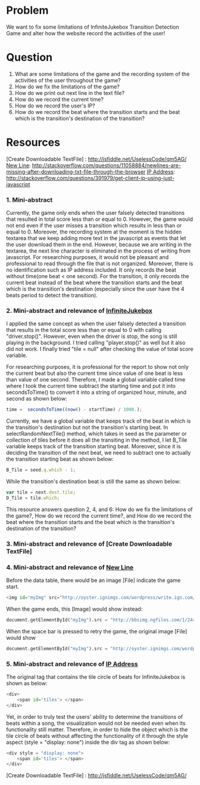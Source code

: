 # Problem
We want to fix some limitations of InfiniteJukebox Transition Detection Game and alter how the website record the activities of the user!

# Question
1. What are some limitations of the game and the recording system of the activities of the user throughout the game?
2. How do we fix the limitations of the game?
3. How do we print out next line in the text file?
4. How do we record the current time?
5. How do we record the user's IP?
6. How do we record the beat where the transition starts and the beat which is the transition's destination of the transition?

# Resources
[InfiniteJukebox]: http://labs.echonest.com/Uploader/index.html
[Create Downloadable TextFile] : http://jsfiddle.net/UselessCode/qm5AG/
[New Line]: http://stackoverflow.com/questions/11058884/newlines-are-missing-after-downloading-txt-file-through-the-browser
[IP Address]: http://stackoverflow.com/questions/391979/get-client-ip-using-just-javascript


### 1. Mini-abstract
Currently, the game only ends when the user falsely detected transitions that resulted in total score less than or equal to 0. However, the game would not end even if the user misses a transition which results in less than or equal to 0. 
Moreover, the recording system at the moment is the hidden textarea that we keep adding more text in the javascript as events that let the user download them in the end. However, because we are writing in the textarea, the next line character is eliminated in the process of writing from javascript. For researching purposes, it would not be pleasant and professional to read through the file that is not organized. Moreover, there is no identification such as IP address included. It only records the beat without time(one beat < one second). For the transition, it only records the current beat instead of the beat where the transition starts and the beat which is the transition's destination (especially since the user have the 4 beats period to detect the transition).

### 2. Mini-abstract and relevance of [InfiniteJukebox]
I applied the same concept as when the user falsely detected a transition that results in the total score less than or equal to 0 with calling "driver.stop()". However, even when the driver is stop, the song is still playing in the background. I tried calling "player.stop()" as well but it also did not work. I finally tried "tile = null" after checking the value of total score variable.

For researching purposes, it is professional for the report to show not only the current beat but also the current time since value of one beat is less than value of one second. Therefore, I made a global variable called time where I took the current time subtract the starting time and put it into secondsToTime() to convert it into a string of organized hour, minute, and second as shown below:
```javascript
time =  secondsToTime((now() - startTime) / 1000.);
```
Currently, we have a global variable that keeps track of the beat in which is the transition's destination but not the transition's starting beat. In selectRandomNextTile() method, which takes in seed as the parameter or collection of tiles before it does all the transiting in the method, I let B_Tile variable keeps track of the transition starting beat. Moreover, since it is deciding the transition of the next beat, we need to subtract one to actually the transition starting beat as shown below:
```javascript
B_Tile = seed.q.which - 1;
```
While the transition's destination beat is still the same as shown below:
```javascript
var tile = next.dest.tile;
D_Tile = tile.which;
```

This resource answers question 2, 4, and 6: How do we fix the limitations of the game?, How do we record the current time?, and How do we record the beat where the transition starts and the beat which is the transition's destination of the transition?
### 3. Mini-abstract and relevance of [Create Downloadable TextFile]


### 4. Mini-abstract and relevance of [New Line]

Before the data table, there would be an image [File] indicate the game start.
```python
<img id="myImg" src="http://oyster.ignimgs.com/wordpress/write.ign.com/19477/2013/07/Press-Start-600x375.jpg" width="300" height="300">
```
When the game ends, this [Image] would show instead:		
```python
document.getElementById("myImg").src = "http://bbsimg.ngfiles.com/1/24409000/ngbbs50e4c67b0376b.jpg";
```
When the space bar is pressed to retry the game, the original image [File] would show 
```python
document.getElementById("myImg").src = "http://oyster.ignimgs.com/wordpress/write.ign.com/19477/2013/07/Press-Start-600x375.jpg";
```

### 5. Mini-abstract and relevance of [IP Address]
The original tag that contains the tile circle of beats for InfiniteJukebox is shown as below: 
```python
<div> 
	<span id='tiles'> </span> 
</div>
```
Yet, in order to truly test the users' ability to determine the transitions of beats within a song, the visualization would not be needed even when its functionality still matter. Therefore, in order to hide the object which is the tile circle of beats without affecting the functionality of it through the style aspect (style = "display: none") inside the div tag as shown below: 
```python
<div style = "display: none"> 
	<span id='tiles'> </span> 
</div>
```

[IP Address]: http://stackoverflow.com/questions/391979/get-client-ip-using-just-javascript
[New Line]: http://stackoverflow.com/questions/11058884/newlines-are-missing-after-downloading-txt-file-through-the-browser
[InfiniteJukebox]: http://labs.echonest.com/Uploader/index.html
[Create Downloadable TextFile] : http://jsfiddle.net/UselessCode/qm5AG/


